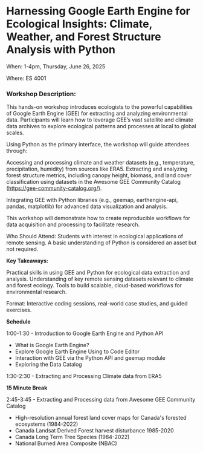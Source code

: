 # Harnessing Google Earth Engine for Ecological Insights: Climate, Weather, and Forest Structure Analysis with Python

When: 1-4pm, Thursday, June 26, 2025

Where: ES 4001

### Workshop Description:
This hands-on workshop introduces ecologists to the powerful capabilities of Google Earth Engine (GEE) for extracting and analyzing environmental data. Participants will learn how to leverage GEE’s vast satellite and climate data archives to explore ecological patterns and processes at local to global scales.

Using Python as the primary interface, the workshop will guide attendees through:

Accessing and processing climate and weather datasets (e.g., temperature, precipitation, humidity) from sources like ERA5. Extracting and analyzing forest structure metrics, including canopy height, biomass, and land cover classification using datasets in the Awesome GEE Community Catalog (https://gee-community-catalog.org/).

Integrating GEE with Python libraries (e.g., geemap, earthengine-api, pandas, matplotlib) for advanced data visualization and analysis.

This workshop will demonstrate how to create reproducible workflows for data acquisition and processing to facilitate research.

Who Should Attend: Students with interest in ecological applications of remote sensing. A basic understanding of Python is considered an asset but not required.

**Key Takeaways:**

Practical skills in using GEE and Python for ecological data extraction and analysis. Understanding of key remote sensing datasets relevant to climate and forest ecology. Tools to build scalable, cloud-based workflows for environmental research.

Format: Interactive coding sessions, real-world case studies, and guided exercises.

**Schedule**

1:00-1:30 - Introduction to Google Earth Engine and Python API

* What is Google Earth Engine?
* Explore Google Earth Engine Using to Code Editor
* Interaction with GEE via the Python API and geemap module
* Exploring the Data Catalog


1:30-2:30 - Extracting and Processing Climate data from ERA5

**15 Minute Break**

2:45-3:45 - Extracting and Processing data from Awesome GEE Community Catalog

*  High-resolution annual forest land cover maps for Canada's forested ecosystems (1984-2022)
*  Canada Landsat Derived Forest harvest disturbance 1985-2020
*  Canada Long Term Tree Species (1984-2022)
*  National Burned Area Composite (NBAC)
